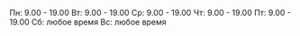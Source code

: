 Пн: 9.00 - 19.00
Вт: 9.00 - 19.00
Ср: 9.00 - 19.00
Чт: 9.00 - 19.00
Пт: 9.00 - 19.00
Сб: любое время
Вс: любое время